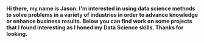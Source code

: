 #### Hi there, my name is Jason. I'm interested in using data science methods to solve problems in a variety of industries in order to advance knowledge or enhance business results. Below you can find work on some projects that I found interesting as I honed my Data Science skills. Thanks for looking. 

